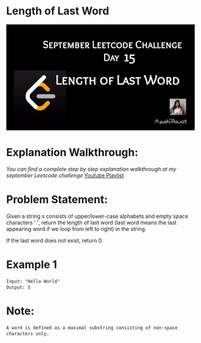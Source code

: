 Length of Last Word
==========================

![alt text](https://github.com/ayushi7rawat/LeetCode/blob/master/September%20Leetcode%20Challenge/D15%20Length%20of%20Last%20Word/cover.jpg)

Explanation Walkthrough:
==========================
*You can find a complete step by step explanation walkthrough at my september Leetcode challenge* [Youtube Playlist](https://www.youtube.com/playlist?list=PLjaO05BrsbIP4_rYhYjB95q-IpxoIXmlm)

Problem Statement:
==========================
Given a string s consists of upper/lower-case alphabets and empty space characters ' ', return the length of last word (last word means the last appearing word if we loop from left to right) in the string.

If the last word does not exist, return 0.

Example 1
==========================
```
Input: "Hello World"
Output: 5
```

Note: 
==========================
```
A word is defined as a maximal substring consisting of non-space characters only.
```